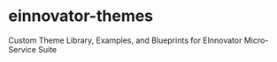 # einnovator-themes
Custom Theme Library, Examples, and Blueprints for EInnovator Micro-Service Suite
